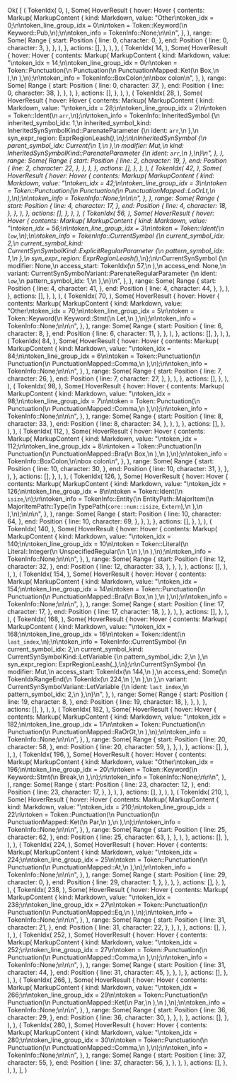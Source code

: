 Ok(
    [
        (
            TokenIdx(
                0,
            ),
            Some(
                HoverResult {
                    hover: Hover {
                        contents: Markup(
                            MarkupContent {
                                kind: Markdown,
                                value: "Other\ntoken_idx = 0;\n\ntoken_line_group_idx = 0\n\ntoken = Token::Keyword(\n    Keyword::Pub,\n);\n\ntoken_info = TokenInfo::None;\n\n\n",
                            },
                        ),
                        range: Some(
                            Range {
                                start: Position {
                                    line: 0,
                                    character: 0,
                                },
                                end: Position {
                                    line: 0,
                                    character: 3,
                                },
                            },
                        ),
                    },
                    actions: [],
                },
            ),
        ),
        (
            TokenIdx(
                14,
            ),
            Some(
                HoverResult {
                    hover: Hover {
                        contents: Markup(
                            MarkupContent {
                                kind: Markdown,
                                value: "\ntoken_idx = 14;\n\ntoken_line_group_idx = 0\n\ntoken = Token::Punctuation(\n    Punctuation(\n        PunctuationMapped::Ket(\n            Box,\n        ),\n    ),\n);\n\ntoken_info = TokenInfo::BoxColon;\n\nbox colon\n",
                            },
                        ),
                        range: Some(
                            Range {
                                start: Position {
                                    line: 0,
                                    character: 37,
                                },
                                end: Position {
                                    line: 0,
                                    character: 38,
                                },
                            },
                        ),
                    },
                    actions: [],
                },
            ),
        ),
        (
            TokenIdx(
                28,
            ),
            Some(
                HoverResult {
                    hover: Hover {
                        contents: Markup(
                            MarkupContent {
                                kind: Markdown,
                                value: "\ntoken_idx = 28;\n\ntoken_line_group_idx = 2\n\ntoken = Token::Ident(\n    `arr`,\n);\n\ntoken_info = TokenInfo::InheritedSymbol {\n    inherited_symbol_idx: 1,\n    inherited_symbol_kind: InheritedSynSymbolKind::ParenateParameter {\n        ident: `arr`,\n    },\n    syn_expr_region: ExprRegionLeash(_),\n};\n\nInheritedSynSymbol {\n    parent_symbol_idx: Current(\n        1,\n    ),\n    modifier: Mut,\n    kind: InheritedSynSymbolKind::ParenateParameter {\n        ident: `arr`,\n    },\n}\n",
                            },
                        ),
                        range: Some(
                            Range {
                                start: Position {
                                    line: 2,
                                    character: 19,
                                },
                                end: Position {
                                    line: 2,
                                    character: 22,
                                },
                            },
                        ),
                    },
                    actions: [],
                },
            ),
        ),
        (
            TokenIdx(
                42,
            ),
            Some(
                HoverResult {
                    hover: Hover {
                        contents: Markup(
                            MarkupContent {
                                kind: Markdown,
                                value: "\ntoken_idx = 42;\n\ntoken_line_group_idx = 3\n\ntoken = Token::Punctuation(\n    Punctuation(\n        PunctuationMapped::LaOrLt,\n    ),\n);\n\ntoken_info = TokenInfo::None;\n\n\n",
                            },
                        ),
                        range: Some(
                            Range {
                                start: Position {
                                    line: 4,
                                    character: 17,
                                },
                                end: Position {
                                    line: 4,
                                    character: 18,
                                },
                            },
                        ),
                    },
                    actions: [],
                },
            ),
        ),
        (
            TokenIdx(
                56,
            ),
            Some(
                HoverResult {
                    hover: Hover {
                        contents: Markup(
                            MarkupContent {
                                kind: Markdown,
                                value: "\ntoken_idx = 56;\n\ntoken_line_group_idx = 3\n\ntoken = Token::Ident(\n    `low`,\n);\n\ntoken_info = TokenInfo::CurrentSymbol {\n    current_symbol_idx: 2,\n    current_symbol_kind: CurrentSynSymbolKind::ExplicitRegularParameter {\n        pattern_symbol_idx: 1,\n    },\n    syn_expr_region: ExprRegionLeash(_),\n};\n\nCurrentSynSymbol {\n    modifier: None,\n    access_start: TokenIdx(\n        57,\n    ),\n    access_end: None,\n    variant: CurrentSynSymbolVariant::ParenateRegularParameter {\n        ident: `low`,\n        pattern_symbol_idx: 1,\n    },\n}\n",
                            },
                        ),
                        range: Some(
                            Range {
                                start: Position {
                                    line: 4,
                                    character: 41,
                                },
                                end: Position {
                                    line: 4,
                                    character: 44,
                                },
                            },
                        ),
                    },
                    actions: [],
                },
            ),
        ),
        (
            TokenIdx(
                70,
            ),
            Some(
                HoverResult {
                    hover: Hover {
                        contents: Markup(
                            MarkupContent {
                                kind: Markdown,
                                value: "Other\ntoken_idx = 70;\n\ntoken_line_group_idx = 5\n\ntoken = Token::Keyword(\n    Keyword::Stmt(\n        Let,\n    ),\n);\n\ntoken_info = TokenInfo::None;\n\n\n",
                            },
                        ),
                        range: Some(
                            Range {
                                start: Position {
                                    line: 6,
                                    character: 8,
                                },
                                end: Position {
                                    line: 6,
                                    character: 11,
                                },
                            },
                        ),
                    },
                    actions: [],
                },
            ),
        ),
        (
            TokenIdx(
                84,
            ),
            Some(
                HoverResult {
                    hover: Hover {
                        contents: Markup(
                            MarkupContent {
                                kind: Markdown,
                                value: "\ntoken_idx = 84;\n\ntoken_line_group_idx = 6\n\ntoken = Token::Punctuation(\n    Punctuation(\n        PunctuationMapped::Comma,\n    ),\n);\n\ntoken_info = TokenInfo::None;\n\n\n",
                            },
                        ),
                        range: Some(
                            Range {
                                start: Position {
                                    line: 7,
                                    character: 26,
                                },
                                end: Position {
                                    line: 7,
                                    character: 27,
                                },
                            },
                        ),
                    },
                    actions: [],
                },
            ),
        ),
        (
            TokenIdx(
                98,
            ),
            Some(
                HoverResult {
                    hover: Hover {
                        contents: Markup(
                            MarkupContent {
                                kind: Markdown,
                                value: "\ntoken_idx = 98;\n\ntoken_line_group_idx = 7\n\ntoken = Token::Punctuation(\n    Punctuation(\n        PunctuationMapped::Comma,\n    ),\n);\n\ntoken_info = TokenInfo::None;\n\n\n",
                            },
                        ),
                        range: Some(
                            Range {
                                start: Position {
                                    line: 8,
                                    character: 33,
                                },
                                end: Position {
                                    line: 8,
                                    character: 34,
                                },
                            },
                        ),
                    },
                    actions: [],
                },
            ),
        ),
        (
            TokenIdx(
                112,
            ),
            Some(
                HoverResult {
                    hover: Hover {
                        contents: Markup(
                            MarkupContent {
                                kind: Markdown,
                                value: "\ntoken_idx = 112;\n\ntoken_line_group_idx = 8\n\ntoken = Token::Punctuation(\n    Punctuation(\n        PunctuationMapped::Bra(\n            Box,\n        ),\n    ),\n);\n\ntoken_info = TokenInfo::BoxColon;\n\nbox colon\n",
                            },
                        ),
                        range: Some(
                            Range {
                                start: Position {
                                    line: 10,
                                    character: 30,
                                },
                                end: Position {
                                    line: 10,
                                    character: 31,
                                },
                            },
                        ),
                    },
                    actions: [],
                },
            ),
        ),
        (
            TokenIdx(
                126,
            ),
            Some(
                HoverResult {
                    hover: Hover {
                        contents: Markup(
                            MarkupContent {
                                kind: Markdown,
                                value: "\ntoken_idx = 126;\n\ntoken_line_group_idx = 8\n\ntoken = Token::Ident(\n    `isize`,\n);\n\ntoken_info = TokenInfo::Entity(\n    EntityPath::MajorItem(\n        MajorItemPath::Type(\n            TypePath(`core::num::isize`, `Extern`),\n        ),\n    ),\n);\n\n\n",
                            },
                        ),
                        range: Some(
                            Range {
                                start: Position {
                                    line: 10,
                                    character: 64,
                                },
                                end: Position {
                                    line: 10,
                                    character: 69,
                                },
                            },
                        ),
                    },
                    actions: [],
                },
            ),
        ),
        (
            TokenIdx(
                140,
            ),
            Some(
                HoverResult {
                    hover: Hover {
                        contents: Markup(
                            MarkupContent {
                                kind: Markdown,
                                value: "\ntoken_idx = 140;\n\ntoken_line_group_idx = 10\n\ntoken = Token::Literal(\n    Literal::Integer(\n        UnspecifiedRegular(\n            1,\n        ),\n    ),\n);\n\ntoken_info = TokenInfo::None;\n\n\n",
                            },
                        ),
                        range: Some(
                            Range {
                                start: Position {
                                    line: 12,
                                    character: 32,
                                },
                                end: Position {
                                    line: 12,
                                    character: 33,
                                },
                            },
                        ),
                    },
                    actions: [],
                },
            ),
        ),
        (
            TokenIdx(
                154,
            ),
            Some(
                HoverResult {
                    hover: Hover {
                        contents: Markup(
                            MarkupContent {
                                kind: Markdown,
                                value: "\ntoken_idx = 154;\n\ntoken_line_group_idx = 14\n\ntoken = Token::Punctuation(\n    Punctuation(\n        PunctuationMapped::Bra(\n            Box,\n        ),\n    ),\n);\n\ntoken_info = TokenInfo::None;\n\n\n",
                            },
                        ),
                        range: Some(
                            Range {
                                start: Position {
                                    line: 17,
                                    character: 17,
                                },
                                end: Position {
                                    line: 17,
                                    character: 18,
                                },
                            },
                        ),
                    },
                    actions: [],
                },
            ),
        ),
        (
            TokenIdx(
                168,
            ),
            Some(
                HoverResult {
                    hover: Hover {
                        contents: Markup(
                            MarkupContent {
                                kind: Markdown,
                                value: "\ntoken_idx = 168;\n\ntoken_line_group_idx = 16\n\ntoken = Token::Ident(\n    `last_index`,\n);\n\ntoken_info = TokenInfo::CurrentSymbol {\n    current_symbol_idx: 2,\n    current_symbol_kind: CurrentSynSymbolKind::LetVariable {\n        pattern_symbol_idx: 2,\n    },\n    syn_expr_region: ExprRegionLeash(_),\n};\n\nCurrentSynSymbol {\n    modifier: Mut,\n    access_start: TokenIdx(\n        144,\n    ),\n    access_end: Some(\n        TokenIdxRangeEnd(\n            TokenIdx(\n                224,\n            ),\n        ),\n    ),\n    variant: CurrentSynSymbolVariant::LetVariable {\n        ident: `last_index`,\n        pattern_symbol_idx: 2,\n    },\n}\n",
                            },
                        ),
                        range: Some(
                            Range {
                                start: Position {
                                    line: 19,
                                    character: 8,
                                },
                                end: Position {
                                    line: 19,
                                    character: 18,
                                },
                            },
                        ),
                    },
                    actions: [],
                },
            ),
        ),
        (
            TokenIdx(
                182,
            ),
            Some(
                HoverResult {
                    hover: Hover {
                        contents: Markup(
                            MarkupContent {
                                kind: Markdown,
                                value: "\ntoken_idx = 182;\n\ntoken_line_group_idx = 17\n\ntoken = Token::Punctuation(\n    Punctuation(\n        PunctuationMapped::RaOrGt,\n    ),\n);\n\ntoken_info = TokenInfo::None;\n\n\n",
                            },
                        ),
                        range: Some(
                            Range {
                                start: Position {
                                    line: 20,
                                    character: 58,
                                },
                                end: Position {
                                    line: 20,
                                    character: 59,
                                },
                            },
                        ),
                    },
                    actions: [],
                },
            ),
        ),
        (
            TokenIdx(
                196,
            ),
            Some(
                HoverResult {
                    hover: Hover {
                        contents: Markup(
                            MarkupContent {
                                kind: Markdown,
                                value: "Other\ntoken_idx = 196;\n\ntoken_line_group_idx = 20\n\ntoken = Token::Keyword(\n    Keyword::Stmt(\n        Break,\n    ),\n);\n\ntoken_info = TokenInfo::None;\n\n\n",
                            },
                        ),
                        range: Some(
                            Range {
                                start: Position {
                                    line: 23,
                                    character: 12,
                                },
                                end: Position {
                                    line: 23,
                                    character: 17,
                                },
                            },
                        ),
                    },
                    actions: [],
                },
            ),
        ),
        (
            TokenIdx(
                210,
            ),
            Some(
                HoverResult {
                    hover: Hover {
                        contents: Markup(
                            MarkupContent {
                                kind: Markdown,
                                value: "\ntoken_idx = 210;\n\ntoken_line_group_idx = 22\n\ntoken = Token::Punctuation(\n    Punctuation(\n        PunctuationMapped::Ket(\n            Par,\n        ),\n    ),\n);\n\ntoken_info = TokenInfo::None;\n\n\n",
                            },
                        ),
                        range: Some(
                            Range {
                                start: Position {
                                    line: 25,
                                    character: 62,
                                },
                                end: Position {
                                    line: 25,
                                    character: 63,
                                },
                            },
                        ),
                    },
                    actions: [],
                },
            ),
        ),
        (
            TokenIdx(
                224,
            ),
            Some(
                HoverResult {
                    hover: Hover {
                        contents: Markup(
                            MarkupContent {
                                kind: Markdown,
                                value: "\ntoken_idx = 224;\n\ntoken_line_group_idx = 25\n\ntoken = Token::Punctuation(\n    Punctuation(\n        PunctuationMapped::At,\n    ),\n);\n\ntoken_info = TokenInfo::None;\n\n\n",
                            },
                        ),
                        range: Some(
                            Range {
                                start: Position {
                                    line: 29,
                                    character: 0,
                                },
                                end: Position {
                                    line: 29,
                                    character: 1,
                                },
                            },
                        ),
                    },
                    actions: [],
                },
            ),
        ),
        (
            TokenIdx(
                238,
            ),
            Some(
                HoverResult {
                    hover: Hover {
                        contents: Markup(
                            MarkupContent {
                                kind: Markdown,
                                value: "\ntoken_idx = 238;\n\ntoken_line_group_idx = 27\n\ntoken = Token::Punctuation(\n    Punctuation(\n        PunctuationMapped::Eq,\n    ),\n);\n\ntoken_info = TokenInfo::None;\n\n\n",
                            },
                        ),
                        range: Some(
                            Range {
                                start: Position {
                                    line: 31,
                                    character: 21,
                                },
                                end: Position {
                                    line: 31,
                                    character: 22,
                                },
                            },
                        ),
                    },
                    actions: [],
                },
            ),
        ),
        (
            TokenIdx(
                252,
            ),
            Some(
                HoverResult {
                    hover: Hover {
                        contents: Markup(
                            MarkupContent {
                                kind: Markdown,
                                value: "\ntoken_idx = 252;\n\ntoken_line_group_idx = 27\n\ntoken = Token::Punctuation(\n    Punctuation(\n        PunctuationMapped::Comma,\n    ),\n);\n\ntoken_info = TokenInfo::None;\n\n\n",
                            },
                        ),
                        range: Some(
                            Range {
                                start: Position {
                                    line: 31,
                                    character: 44,
                                },
                                end: Position {
                                    line: 31,
                                    character: 45,
                                },
                            },
                        ),
                    },
                    actions: [],
                },
            ),
        ),
        (
            TokenIdx(
                266,
            ),
            Some(
                HoverResult {
                    hover: Hover {
                        contents: Markup(
                            MarkupContent {
                                kind: Markdown,
                                value: "\ntoken_idx = 266;\n\ntoken_line_group_idx = 29\n\ntoken = Token::Punctuation(\n    Punctuation(\n        PunctuationMapped::Ket(\n            Par,\n        ),\n    ),\n);\n\ntoken_info = TokenInfo::None;\n\n\n",
                            },
                        ),
                        range: Some(
                            Range {
                                start: Position {
                                    line: 36,
                                    character: 29,
                                },
                                end: Position {
                                    line: 36,
                                    character: 30,
                                },
                            },
                        ),
                    },
                    actions: [],
                },
            ),
        ),
        (
            TokenIdx(
                280,
            ),
            Some(
                HoverResult {
                    hover: Hover {
                        contents: Markup(
                            MarkupContent {
                                kind: Markdown,
                                value: "\ntoken_idx = 280;\n\ntoken_line_group_idx = 30\n\ntoken = Token::Punctuation(\n    Punctuation(\n        PunctuationMapped::Comma,\n    ),\n);\n\ntoken_info = TokenInfo::None;\n\n\n",
                            },
                        ),
                        range: Some(
                            Range {
                                start: Position {
                                    line: 37,
                                    character: 55,
                                },
                                end: Position {
                                    line: 37,
                                    character: 56,
                                },
                            },
                        ),
                    },
                    actions: [],
                },
            ),
        ),
    ],
)